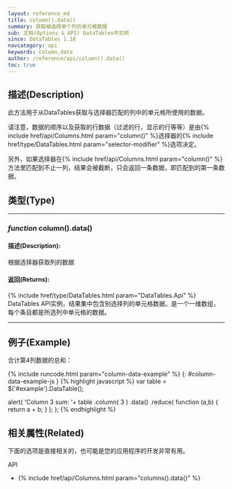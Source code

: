 ```yaml
---
layout: reference_md
title: column().data()
summary: 获取被选择单个列的单元格数据
sub: 文档(Options & API) DataTables中文网
since: DataTables 1.10
navcategory: api
keywords: column,data
author: /reference/api/column().data()
toc: true
---
```


## 描述(Description)
此方法用于从DataTables获取与选择器匹配的列中的单元格所使用的数据。

请注意，数据的顺序以及获取的行数据（过滤的行，显示的行等等）是由{% include href/api/Columns.html param="column()" %}选择器的{% include href/type/DataTables.html param="selector-modifier" %}选项决定。

另外，如果选择器在{% include href/api/Columns.html param="column()" %}方法里匹配到不止一列，结果会被截断，只会返回一条数据，即匹配到的第一条数据。




## 类型(Type)

---
    
### _function_ **column().data()**   

#### 描述(Description):

根据选择器获取列的数据

#### 返回(Returns):

{% include href/type/DataTables.html param="DataTables.Api" %}
DataTables API实例，结果集中包含别选择列的单元格数据。是一个一维数组，每个条目都是所选列中单元格的数据。

--- 
    
## 例子(Example)


合计第4列数据的总和：

{% include runcode.html param="column-data-example" %}
{: #column-data-example-js }
{% highlight javascript %}
var table = $('#example').DataTable();

alert( 'Column 3 sum: '+
    table
        .column( 3 )
        .data()
        .reduce( function (a,b) {
            return a + b;
        } );
);
{% endhighlight %}



## 相关属性(Related)
下面的选项是直接相关的，也可能是您的应用程序的开发非常有用。

API

- {% include href/api/Columns.html param="columns().data()" %}

